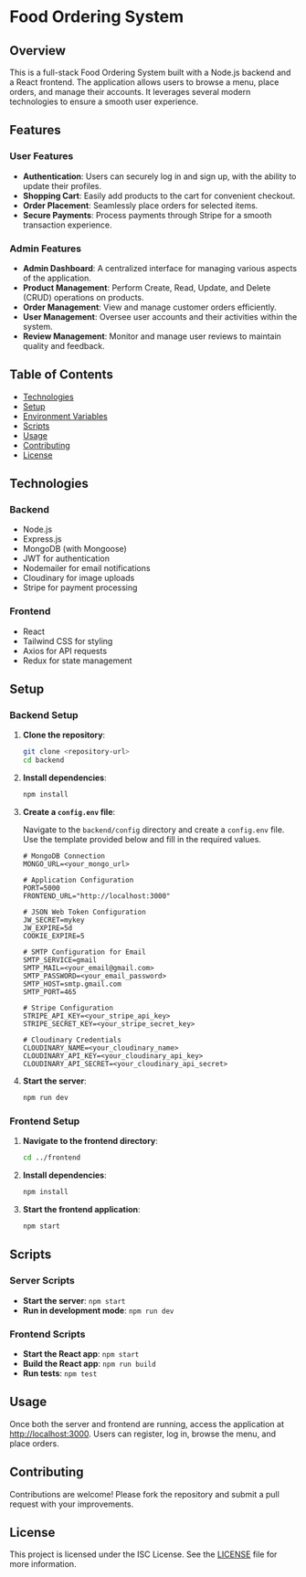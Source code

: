 # Food Ordering System

## Overview

This is a full-stack Food Ordering System built with a Node.js backend and a React frontend. The application allows users to browse a menu, place orders, and manage their accounts. It leverages several modern technologies to ensure a smooth user experience.

## Features

### User Features

- **Authentication**: Users can securely log in and sign up, with the ability to update their profiles.
- **Shopping Cart**: Easily add products to the cart for convenient checkout.
- **Order Placement**: Seamlessly place orders for selected items.
- **Secure Payments**: Process payments through Stripe for a smooth transaction experience.

### Admin Features

- **Admin Dashboard**: A centralized interface for managing various aspects of the application.
- **Product Management**: Perform Create, Read, Update, and Delete (CRUD) operations on products.
- **Order Management**: View and manage customer orders efficiently.
- **User Management**: Oversee user accounts and their activities within the system.
- **Review Management**: Monitor and manage user reviews to maintain quality and feedback.

## Table of Contents

- [Technologies](#technologies)
- [Setup](#setup)
- [Environment Variables](#environment-variables)
- [Scripts](#scripts)
- [Usage](#usage)
- [Contributing](#contributing)
- [License](#license)

## Technologies

### Backend

- Node.js
- Express.js
- MongoDB (with Mongoose)
- JWT for authentication
- Nodemailer for email notifications
- Cloudinary for image uploads
- Stripe for payment processing

### Frontend

- React
- Tailwind CSS for styling
- Axios for API requests
- Redux for state management

## Setup

### Backend Setup

1. **Clone the repository**:

   ```bash
   git clone <repository-url>
   cd backend
   ```

2. **Install dependencies**:

   ```bash
   npm install
   ```

3. **Create a `config.env` file**:

   Navigate to the `backend/config` directory and create a `config.env` file. Use the template provided below and fill in the required values.

   ```dotenv
   # MongoDB Connection
   MONGO_URL=<your_mongo_url>

   # Application Configuration
   PORT=5000
   FRONTEND_URL="http://localhost:3000"

   # JSON Web Token Configuration
   JW_SECRET=mykey
   JW_EXPIRE=5d
   COOKIE_EXPIRE=5

   # SMTP Configuration for Email
   SMTP_SERVICE=gmail
   SMTP_MAIL=<your_email@gmail.com>
   SMTP_PASSWORD=<your_email_password>
   SMTP_HOST=smtp.gmail.com
   SMTP_PORT=465

   # Stripe Configuration
   STRIPE_API_KEY=<your_stripe_api_key>
   STRIPE_SECRET_KEY=<your_stripe_secret_key>

   # Cloudinary Credentials
   CLOUDINARY_NAME=<your_cloudinary_name>
   CLOUDINARY_API_KEY=<your_cloudinary_api_key>
   CLOUDINARY_API_SECRET=<your_cloudinary_api_secret>
   ```

4. **Start the server**:

   ```bash
   npm run dev
   ```

### Frontend Setup

1. **Navigate to the frontend directory**:

   ```bash
   cd ../frontend
   ```

2. **Install dependencies**:

   ```bash
   npm install
   ```

3. **Start the frontend application**:

   ```bash
   npm start
   ```

## Scripts

### Server Scripts

- **Start the server**: `npm start`
- **Run in development mode**: `npm run dev`

### Frontend Scripts

- **Start the React app**: `npm start`
- **Build the React app**: `npm run build`
- **Run tests**: `npm test`

## Usage

Once both the server and frontend are running, access the application at [http://localhost:3000](http://localhost:3000). Users can register, log in, browse the menu, and place orders.

## Contributing

Contributions are welcome! Please fork the repository and submit a pull request with your improvements.

## License

This project is licensed under the ISC License. See the [LICENSE](LICENSE) file for more information.
